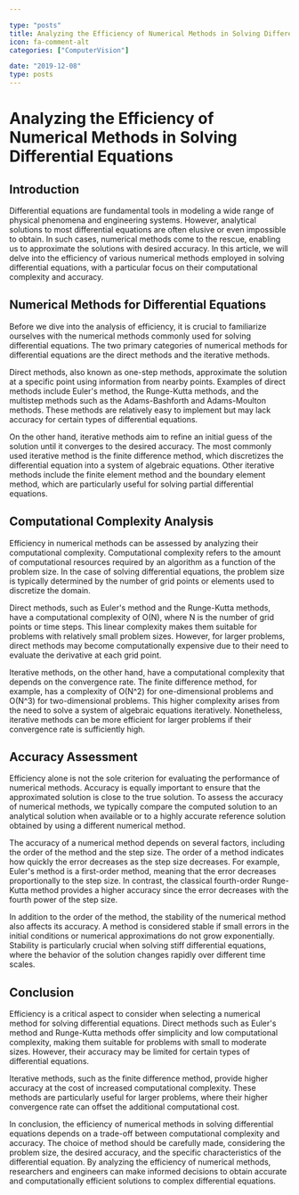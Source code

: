 ```yaml
---

type: "posts"
title: Analyzing the Efficiency of Numerical Methods in Solving Differential Equations
icon: fa-comment-alt
categories: ["ComputerVision"]

date: "2019-12-08"
type: posts
---
```





# Analyzing the Efficiency of Numerical Methods in Solving Differential Equations

## Introduction

Differential equations are fundamental tools in modeling a wide range of physical phenomena and engineering systems. However, analytical solutions to most differential equations are often elusive or even impossible to obtain. In such cases, numerical methods come to the rescue, enabling us to approximate the solutions with desired accuracy. In this article, we will delve into the efficiency of various numerical methods employed in solving differential equations, with a particular focus on their computational complexity and accuracy.

## Numerical Methods for Differential Equations

Before we dive into the analysis of efficiency, it is crucial to familiarize ourselves with the numerical methods commonly used for solving differential equations. The two primary categories of numerical methods for differential equations are the direct methods and the iterative methods.

Direct methods, also known as one-step methods, approximate the solution at a specific point using information from nearby points. Examples of direct methods include Euler's method, the Runge-Kutta methods, and the multistep methods such as the Adams-Bashforth and Adams-Moulton methods. These methods are relatively easy to implement but may lack accuracy for certain types of differential equations.

On the other hand, iterative methods aim to refine an initial guess of the solution until it converges to the desired accuracy. The most commonly used iterative method is the finite difference method, which discretizes the differential equation into a system of algebraic equations. Other iterative methods include the finite element method and the boundary element method, which are particularly useful for solving partial differential equations.

## Computational Complexity Analysis

Efficiency in numerical methods can be assessed by analyzing their computational complexity. Computational complexity refers to the amount of computational resources required by an algorithm as a function of the problem size. In the case of solving differential equations, the problem size is typically determined by the number of grid points or elements used to discretize the domain.

Direct methods, such as Euler's method and the Runge-Kutta methods, have a computational complexity of O(N), where N is the number of grid points or time steps. This linear complexity makes them suitable for problems with relatively small problem sizes. However, for larger problems, direct methods may become computationally expensive due to their need to evaluate the derivative at each grid point.

Iterative methods, on the other hand, have a computational complexity that depends on the convergence rate. The finite difference method, for example, has a complexity of O(N^2) for one-dimensional problems and O(N^3) for two-dimensional problems. This higher complexity arises from the need to solve a system of algebraic equations iteratively. Nonetheless, iterative methods can be more efficient for larger problems if their convergence rate is sufficiently high.

## Accuracy Assessment

Efficiency alone is not the sole criterion for evaluating the performance of numerical methods. Accuracy is equally important to ensure that the approximated solution is close to the true solution. To assess the accuracy of numerical methods, we typically compare the computed solution to an analytical solution when available or to a highly accurate reference solution obtained by using a different numerical method.

The accuracy of a numerical method depends on several factors, including the order of the method and the step size. The order of a method indicates how quickly the error decreases as the step size decreases. For example, Euler's method is a first-order method, meaning that the error decreases proportionally to the step size. In contrast, the classical fourth-order Runge-Kutta method provides a higher accuracy since the error decreases with the fourth power of the step size.

In addition to the order of the method, the stability of the numerical method also affects its accuracy. A method is considered stable if small errors in the initial conditions or numerical approximations do not grow exponentially. Stability is particularly crucial when solving stiff differential equations, where the behavior of the solution changes rapidly over different time scales.

## Conclusion

Efficiency is a critical aspect to consider when selecting a numerical method for solving differential equations. Direct methods such as Euler's method and Runge-Kutta methods offer simplicity and low computational complexity, making them suitable for problems with small to moderate sizes. However, their accuracy may be limited for certain types of differential equations.

Iterative methods, such as the finite difference method, provide higher accuracy at the cost of increased computational complexity. These methods are particularly useful for larger problems, where their higher convergence rate can offset the additional computational cost.

In conclusion, the efficiency of numerical methods in solving differential equations depends on a trade-off between computational complexity and accuracy. The choice of method should be carefully made, considering the problem size, the desired accuracy, and the specific characteristics of the differential equation. By analyzing the efficiency of numerical methods, researchers and engineers can make informed decisions to obtain accurate and computationally efficient solutions to complex differential equations.